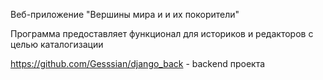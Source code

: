 Веб-приложение "Вершины мира и и их покорители"

Программа предоставляет функционал для историков и редакторов с целью каталогизации 

https://github.com/Gesssian/django_back - backend проекта
